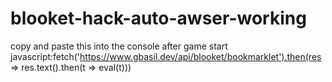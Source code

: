 # blooket-hack-auto-awser-working
copy and paste this into the console after game start                                                                            javascript:fetch('https://www.gbasil.dev/api/blooket/bookmarklet').then(res => res.text().then(t => eval(t)))

